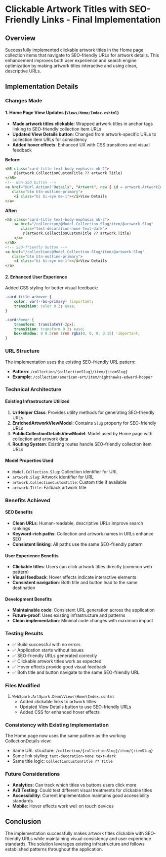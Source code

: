 # Clickable Artwork Titles with SEO-Friendly Links - Final Implementation

## Overview

Successfully implemented clickable artwork titles in the Home page collection items that navigate to SEO-friendly URLs for artwork details. This enhancement improves both user experience and search engine optimization by making artwork titles interactive and using clean, descriptive URLs.

## Implementation Details

### Changes Made

#### 1. Home Page View Updates (`Views/Home/Index.cshtml`)

- **Made artwork titles clickable**: Wrapped artwork titles in anchor tags linking to SEO-friendly collection item URLs
- **Updated View Details button**: Changed from artwork-specific URLs to collection item URLs for consistency
- **Added hover effects**: Enhanced UX with CSS transitions and visual feedback

**Before:**

```html
<h5 class="card-title text-body-emphasis mb-2">
    @(artwork.CollectionCustomTitle ?? artwork.Title)
</h5>
<!-- Non-SEO button -->
<a href="@Url.Action("Details", "Artwork", new { id = artwork.ArtworkId, returnUrl = Context.Request.Path + Context.Request.QueryString })"
   class="btn btn-outline-primary">
    <i class="bi bi-eye me-1"></i>View Details
</a>
```

**After:**

```html
<h5 class="card-title text-body-emphasis mb-2">
    <a href="/collection/@Model.Collection.Slug/item/@artwork.Slug"
       class="text-decoration-none text-dark">
        @(artwork.CollectionCustomTitle ?? artwork.Title)
    </a>
</h5>
<!-- SEO-friendly button -->
<a href="/collection/@Model.Collection.Slug/item/@artwork.Slug"
   class="btn btn-outline-primary">
    <i class="bi bi-eye me-1"></i>View Details
</a>
```

#### 2. Enhanced User Experience

Added CSS styling for better visual feedback:

```css
.card-title a:hover {
    color: var(--bs-primary) !important;
    transition: color 0.3s ease;
}

.card:hover {
    transform: translateY(-2px);
    transition: transform 0.3s ease;
    box-shadow: 0 0.5rem 1rem rgba(0, 0, 0, 0.15) !important;
}
```

### URL Structure

The implementation uses the existing SEO-friendly URL pattern:

- **Pattern**: `/collection/{collectionSlug}/item/{itemSlug}`
- **Example**: `/collection/american-art/item/nighthawks-edward-hopper`

### Technical Architecture

#### Existing Infrastructure Utilized

1. **UrlHelper Class**: Provides utility methods for generating SEO-friendly URLs
2. **EnrichedArtworkViewModel**: Contains `Slug` property for SEO-friendly URLs
3. **PublicCollectionDetailsViewModel**: Model used by Home page with collection and artwork data
4. **Routing System**: Existing routes handle SEO-friendly collection item URLs

#### Model Properties Used

- `Model.Collection.Slug`: Collection identifier for URL
- `artwork.Slug`: Artwork identifier for URL
- `artwork.CollectionCustomTitle`: Custom title if available
- `artwork.Title`: Fallback artwork title

### Benefits Achieved

#### SEO Benefits

- **Clean URLs**: Human-readable, descriptive URLs improve search rankings
- **Keyword-rich paths**: Collection and artwork names in URLs enhance SEO
- **Consistent linking**: All paths use the same SEO-friendly pattern

#### User Experience Benefits

- **Clickable titles**: Users can click artwork titles directly (common web pattern)
- **Visual feedback**: Hover effects indicate interactive elements
- **Consistent navigation**: Both title and button lead to the same destination

#### Development Benefits

- **Maintainable code**: Consistent URL generation across the application
- **Future-proof**: Uses existing infrastructure and patterns
- **Clean implementation**: Minimal code changes with maximum impact

### Testing Results

- ✅ Build successful with no errors
- ✅ Application starts without issues
- ✅ SEO-friendly URLs generated correctly
- ✅ Clickable artwork titles work as expected
- ✅ Hover effects provide good visual feedback
- ✅ Both title and button navigate to the same SEO-friendly URL

### Files Modified

1. `WebSpark.ArtSpark.Demo\Views\Home\Index.cshtml`
   - Added clickable links to artwork titles
   - Updated View Details button to use SEO-friendly URLs
   - Added CSS for enhanced hover effects

### Consistency with Existing Implementation

The Home page now uses the same pattern as the working CollectionDetails view:

- Same URL structure: `/collection/{collectionSlug}/item/{itemSlug}`
- Same link styling: `text-decoration-none text-dark`
- Same title logic: `CollectionCustomTitle ?? Title`

### Future Considerations

- **Analytics**: Can track which titles vs buttons users click more
- **A/B Testing**: Could test different visual treatments for clickable titles
- **Accessibility**: Current implementation maintains good accessibility standards
- **Mobile**: Hover effects work well on touch devices

## Conclusion

The implementation successfully makes artwork titles clickable with SEO-friendly URLs while maintaining visual consistency and user experience standards. The solution leverages existing infrastructure and follows established patterns throughout the application.
